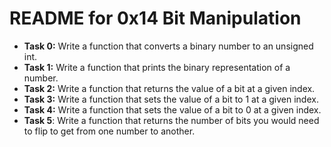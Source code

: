 # README for 0x14 Bit Manipulation

- **Task 0:** Write a function that converts a binary number to an unsigned int.
- **Task 1:** Write a function that prints the binary representation of a number.
- **Task 2:** Write a function that returns the value of a bit at a given index.
- **Task 3:** Write a function that sets the value of a bit to 1 at a given index.
- **Task 4:** Write a function that sets the value of a bit to 0 at a given index.
- **Task 5**: Write a function that returns the number of bits you would need to flip to get from one number to another.
